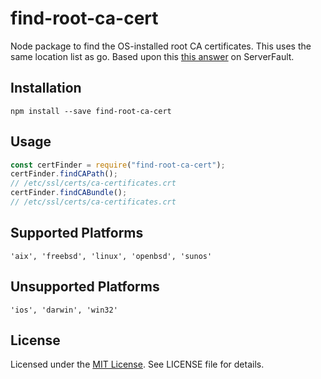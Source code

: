 # find-root-ca-cert

Node package to find the OS-installed root CA certificates. This uses the same location list as go. Based upon this [this answer](https://serverfault.com/a/722646) on ServerFault.

## Installation

`npm install --save find-root-ca-cert`

## Usage

```js
const certFinder = require("find-root-ca-cert");
certFinder.findCAPath();
// /etc/ssl/certs/ca-certificates.crt
certFinder.findCABundle();
// /etc/ssl/certs/ca-certificates.crt
```

## Supported Platforms

    'aix', 'freebsd', 'linux', 'openbsd', 'sunos'

## Unsupported Platforms

    'ios', 'darwin', 'win32'

## License

Licensed under the [MIT License](https://nemo.mit-license.org/). See LICENSE file for details.
